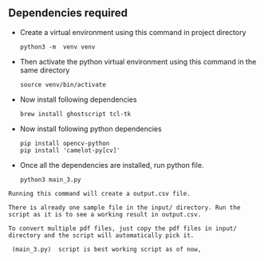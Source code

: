 ## Dependencies required
* Create a virtual environment using this command in project directory
  ```
  python3 -m  venv venv
  ```
* Then activate the python virtual environment using this command in the same directory
  ```
  source venv/bin/activate
  ```
* Now install following dependencies
  ```
  brew install ghostscript tcl-tk
  ```
* Now install following python dependencies
  ```
  pip install opencv-python
  pip install 'camelot-py[cv]'
  ```
* Once all the dependencies are installed, run python file.
  ```
  python3 main_3.py
  ```

`Running this command will create a output.csv file. ` 

`There is already one sample file in the input/ directory. Run the script as it is to see a working result in output.csv.`

`To convert multiple pdf files, just copy the pdf files in input/ directory and the script will automatically pick it.`

` (main_3.py)  script is best working script as of now,`

